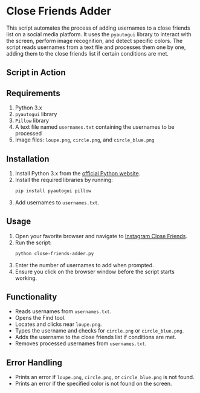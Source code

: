 # Close Friends Adder

This script automates the process of adding usernames to a close friends list on a social media platform. It uses the `pyautogui` library to interact with the screen, perform image recognition, and detect specific colors. The script reads usernames from a text file and processes them one by one, adding them to the close friends list if certain conditions are met.

## Script in Action



## Requirements

1. Python 3.x
2. `pyautogui` library
3. `Pillow` library
4. A text file named `usernames.txt` containing the usernames to be processed
5. Image files: `loupe.png`, `circle.png`, and `circle_blue.png`

## Installation

1. Install Python 3.x from the [official Python website](https://www.python.org/).
2. Install the required libraries by running:
    ```bash
    pip install pyautogui pillow
    ```
3. Add usernames to `usernames.txt`.

## Usage

1. Open your favorite browser and navigate to [Instagram Close Friends](https://www.instagram.com/accounts/close_friends/).
2. Run the script:
    ```bash
    python close-friends-adder.py
    ```
3. Enter the number of usernames to add when prompted.
4. Ensure you click on the browser window before the script starts working.

## Functionality

- Reads usernames from `usernames.txt`.
- Opens the Find tool.
- Locates and clicks near `loupe.png`.
- Types the username and checks for `circle.png` or `circle_blue.png`.
- Adds the username to the close friends list if conditions are met.
- Removes processed usernames from `usernames.txt`.

## Error Handling

- Prints an error if `loupe.png`, `circle.png`, or `circle_blue.png` is not found.
- Prints an error if the specified color is not found on the screen.

